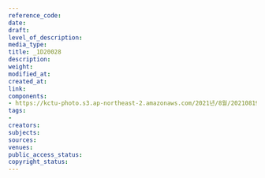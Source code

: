 ```yaml
---
reference_code: 
date: 
draft: 
level_of_description: 
media_type: 
title: _1D20028
description: 
weight: 
modified_at: 
created_at: 
link: 
components:
- https://kctu-photo.s3.ap-northeast-2.amazonaws.com/2021년/8월/20210819_일본+혐한+극우+지원+국정원은+진상을+밝혀라+기자회견/_1D20028.jpg
tags:
- 
creators: 
subjects: 
sources: 
venues: 
public_access_status: 
copyright_status: 
---
```

